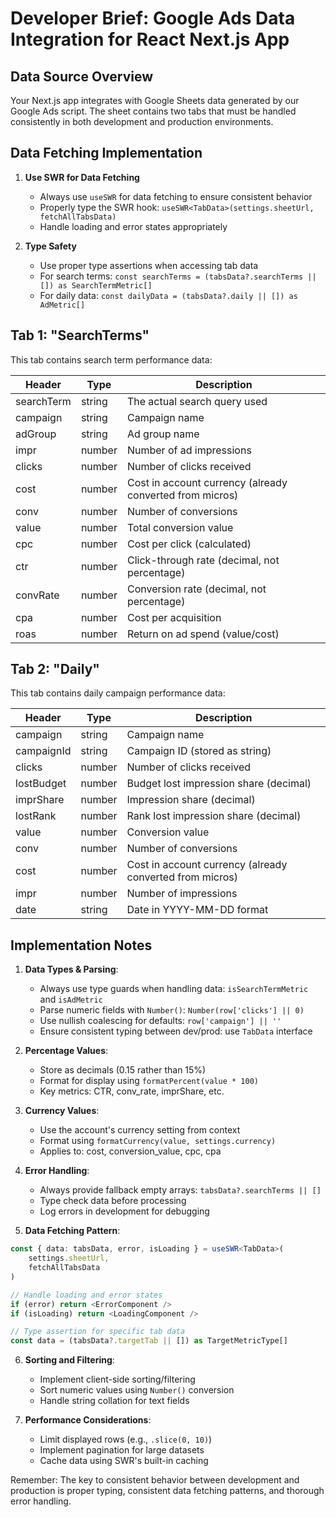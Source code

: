 # Developer Brief: Google Ads Data Integration for React Next.js App

## Data Source Overview
Your Next.js app integrates with Google Sheets data generated by our Google Ads script. The sheet contains two tabs that must be handled consistently in both development and production environments.

## Data Fetching Implementation
1. **Use SWR for Data Fetching**
   - Always use `useSWR` for data fetching to ensure consistent behavior
   - Properly type the SWR hook: `useSWR<TabData>(settings.sheetUrl, fetchAllTabsData)`
   - Handle loading and error states appropriately

2. **Type Safety**
   - Use proper type assertions when accessing tab data
   - For search terms: `const searchTerms = (tabsData?.searchTerms || []) as SearchTermMetric[]`
   - For daily data: `const dailyData = (tabsData?.daily || []) as AdMetric[]`

## Tab 1: "SearchTerms"
This tab contains search term performance data:

| Header | Type | Description |
|--------|------|-------------|
| searchTerm | string | The actual search query used |
| campaign | string | Campaign name |
| adGroup | string | Ad group name |
| impr | number | Number of ad impressions |
| clicks | number | Number of clicks received |
| cost | number | Cost in account currency (already converted from micros) |
| conv | number | Number of conversions |
| value | number | Total conversion value |
| cpc | number | Cost per click (calculated) |
| ctr | number | Click-through rate (decimal, not percentage) |
| convRate | number | Conversion rate (decimal, not percentage) |
| cpa | number | Cost per acquisition |
| roas | number | Return on ad spend (value/cost) |

## Tab 2: "Daily"
This tab contains daily campaign performance data:

| Header | Type | Description |
|--------|------|-------------|
| campaign | string | Campaign name |
| campaignId | string | Campaign ID (stored as string) |
| clicks | number | Number of clicks received |
| lostBudget | number | Budget lost impression share (decimal) |
| imprShare | number | Impression share (decimal) |
| lostRank | number | Rank lost impression share (decimal) |
| value | number | Conversion value |
| conv | number | Number of conversions |
| cost | number | Cost in account currency (already converted from micros) |
| impr | number | Number of impressions |
| date | string | Date in YYYY-MM-DD format |

## Implementation Notes

1. **Data Types & Parsing**: 
   - Always use type guards when handling data: `isSearchTermMetric` and `isAdMetric`
   - Parse numeric fields with `Number()`: `Number(row['clicks'] || 0)`
   - Use nullish coalescing for defaults: `row['campaign'] || ''`
   - Ensure consistent typing between dev/prod: use `TabData` interface

2. **Percentage Values**: 
   - Store as decimals (0.15 rather than 15%)
   - Format for display using `formatPercent(value * 100)`
   - Key metrics: CTR, conv_rate, imprShare, etc.

3. **Currency Values**: 
   - Use the account's currency setting from context
   - Format using `formatCurrency(value, settings.currency)`
   - Applies to: cost, conversion_value, cpc, cpa

4. **Error Handling**: 
   - Always provide fallback empty arrays: `tabsData?.searchTerms || []`
   - Type check data before processing
   - Log errors in development for debugging

5. **Data Fetching Pattern**:
```typescript
const { data: tabsData, error, isLoading } = useSWR<TabData>(
    settings.sheetUrl,
    fetchAllTabsData
)

// Handle loading and error states
if (error) return <ErrorComponent />
if (isLoading) return <LoadingComponent />

// Type assertion for specific tab data
const data = (tabsData?.targetTab || []) as TargetMetricType[]
```

6. **Sorting and Filtering**: 
   - Implement client-side sorting/filtering
   - Sort numeric values using `Number()` conversion
   - Handle string collation for text fields

7. **Performance Considerations**:
   - Limit displayed rows (e.g., `.slice(0, 10)`)
   - Implement pagination for large datasets
   - Cache data using SWR's built-in caching

Remember: The key to consistent behavior between development and production is proper typing, consistent data fetching patterns, and thorough error handling.

